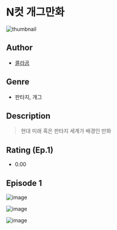 # N컷 개그만화
![thumbnail](https://image-comic.pstatic.net/user_contents_data/challenge_comic/2023/05/25/355248/upload_7377515645138723937_480x623.jpeg)

## Author
- [콜라곰](https://comic.naver.com/artistTitle?id=355248)

## Genre
- 판타지, 개그

## Description
> 현대 미래 혹은 판타지 세계가 배경인 만화


## Rating (Ep.1)
- 0.00

## Episode 1
![image](https://image-comic.pstatic.net/user_contents_data/challenge_comic/2023/05/25/355248/upload_7293638292361405281.jpeg)

![image](https://image-comic.pstatic.net/user_contents_data/challenge_comic/2023/05/25/355248/upload_3832670146869408867.jpeg)

![image](https://image-comic.pstatic.net/user_contents_data/challenge_comic/2023/05/25/355248/upload_3847256268157104694.jpeg)
